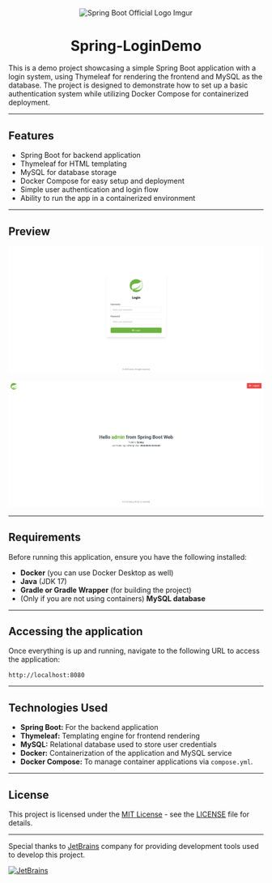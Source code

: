 ##

<div align="center">
    <img src="https://i.imgur.com/RjTrOGq.png" width="256" alt="Spring Boot Official Logo Imgur"/>
    <h1>Spring-LoginDemo</h1>
</div>

This is a demo project showcasing a simple Spring Boot application with a login system, using Thymeleaf for rendering the frontend and MySQL as the database. The project is designed to demonstrate how to set up a basic authentication system while utilizing Docker Compose for containerized deployment.

----
## Features
* Spring Boot for backend application
* Thymeleaf for HTML templating
* MySQL for database storage
* Docker Compose for easy setup and deployment
* Simple user authentication and login flow
* Ability to run the app in a containerized environment

----
## Preview

![Login Showcase](/assets/login_showcase.png)

![Index Showcase](/assets/index_showcase.png)

----
## Requirements

Before running this application, ensure you have the following installed:

* **Docker** (you can use Docker Desktop as well)
* **Java** (JDK 17)
* **Gradle or Gradle Wrapper** (for building the project)
* (Only if you are not using containers) **MySQL database**

----
## Accessing the application

Once everything is up and running, navigate to the following URL to access the application:

```
http://localhost:8080
```

----
## Technologies Used
* **Spring Boot:** For the backend application
* **Thymeleaf:** Templating engine for frontend rendering
* **MySQL:** Relational database used to store user credentials
* **Docker:** Containerization of the application and MySQL service
* **Docker Compose:** To manage container applications via `compose.yml`.

----
## License

This project is licensed under the [MIT License](https://mit-license.org/) - see the [LICENSE](LICENSE) file for details.

---
Special thanks to [JetBrains](https://www.jetbrains.com/products/) company for providing development tools used to develop this project.

[<img src="https://user-images.githubusercontent.com/65517973/210912946-447a6b9a-2685-4796-9482-a44bffc727ce.png" alt="JetBrains" width="150">](https://www.jetbrains.com)